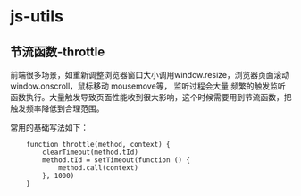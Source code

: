 # js-utils

## 节流函数-throttle

前端很多场景，如重新调整浏览器窗口大小调用window.resize，浏览器页面滚动window.onscroll，鼠标移动 mousemove等， 监听过程会大量
频繁的触发监听函数执行。大量触发导致页面性能收到很大影响，这个时候需要用到节流函数，把触发频率降低到合理范围。

常用的基础写法如下：

```
    function throttle(method, context) {
        clearTimeout(method.tId)
        method.tId = setTimeout(function () {
            method.call(context)
        }, 1000)
    }
```